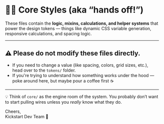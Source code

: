 # 👨‍🔧 Core Styles (aka “hands off!”)

These files contain the **logic, mixins, calculations, and helper systems** that power the design tokens — things like dynamic CSS variable generation, responsive calculations, and spacing logic.

---

## ⚠️ Please do not modify these files directly.

- If you need to change a value (like spacing, colors, grid sizes, etc.), head over to the `tokens/` folder.
- If you're trying to understand how something works under the hood — poke around here, but maybe pour a coffee first ☕️

---

💡 Think of `core/` as the engine room of the system. You probably don’t want to start pulling wires unless you _really_ know what they do.

Cheers,  
Kickstart Dev Team 🚀
